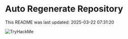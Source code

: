 # Auto Regenerate Repository

This README was last updated: 2025-03-22 07:31:20

 ![TryHackMe](https://tryhackme.com/badge/533634)